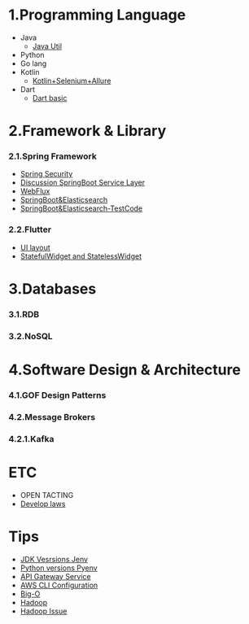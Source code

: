 # 1.Programming Language
* Java 
    * [Java Util](https://github.com/jyshine/TIL/blob/main/java/README.md) 
* Python
* Go lang
* Kotlin
    * [Kotlin+Selenium+Allure](https://github.com/jyshine/TIL/blob/main/kotlin/ui-testing/README.md)
* Dart
    * [Dart basic](https://github.com/jyshine/TIL/blob/main/dart/README.md)

# 2.Framework & Library
### 2.1.Spring Framework
* [Spring Security](https://github.com/jyshine/TIL/blob/main/framework/spring/spring-security/spring-security/SpringSecurity.md)
* [Discussion SpringBoot Service Layer](https://github.com/jyshine/TIL/blob/main/개발일지/Spring%20Service%20Layer에%20대한%20고찰.md)
* [WebFlux](https://github.com/jyshine/TIL/blob/main/%EA%B0%9C%EB%B0%9C%EC%9D%BC%EC%A7%80/WebFlux.md)
* [SpringBoot&Elasticsearch](https://github.com/jyshine/TIL/blob/main/개발일지/%23ELK%20%23SpringBoot.md)
* [SpringBoot&Elasticsearch-TestCode](https://github.com/jyshine/TIL/tree/main/spring-log-elk)
  
### 2.2.Flutter
* [UI layout](https://github.com/jyshine/TIL/tree/main/flutter/README.md)
* [StatefulWidget and StatelessWidget](https://github.com/jyshine/TIL/tree/main/flutter/statefulwidget-and-statelesswidget/statefulwidget_and_statelesswidget)

# 3.Databases
### 3.1.RDB
### 3.2.NoSQL


# 4.Software Design & Architecture
### 4.1.GOF Design Patterns
### 4.2.Message Brokers
### 4.2.1.Kafka

# ETC
* OPEN TACTING
* [Develop laws](https://github.com/jyshine/TIL/blob/main/laws/README.md)

# Tips
* [JDK Vesrsions Jenv](https://github.com/jyshine/TIL/blob/main/개발일지/%23JDK버전관리.md)
* [Python versions Pyenv](https://github.com/jyshine/TIL/blob/main/개발일지/%23pyenv_설치.md)
* [API Gateway Service](https://github.com/jyshine/TIL/blob/main/개발일지/%23API%20Gateway%20Service.md)
* [AWS CLI Configuration](https://github.com/jyshine/TIL/blob/main/개발일지/%23AWS%20CLI%20Configuration.md)
* [Big-O](https://github.com/jyshine/TIL/blob/main/개발일지/%23Big-O.md)
* [Hadoop](https://github.com/jyshine/TIL/blob/main/개발일지/%23Hadoop.md)
* [Hadoop Issue](https://github.com/jyshine/TIL/blob/main/개발일지/%23Hadoop_Issue.md)

